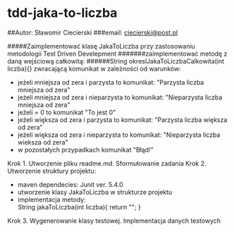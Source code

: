 # tdd-jaka-to-liczba

 ##Autor: Sławomir Ciecierski
 ###email: ciecierski@post.pl
 
 #####Zaimplementować klasę JakaToLiczba przy zastosowaniu metodologii Test Driven Develepment
 #######zaimplementować metodę z daną wejściową całkowitą:
 ######String okreslJakaToLiczbaCalkowita(int liczba){} zwracającą komunikat w zależności od warunków:
 
 - jeżeli mniejsza od zera i parzysta to komunikat: "Parzysta liczba mniejsza od zera"
 - jeżeli mniejsza od zera i nieparzysta to komunikat: "Nieparzysta liczba mniejsza od zera"
 - jeżeli = 0 to komunikat "To jest 0"
 - jeżeli większa od zera i parzysta to komunikat: "Parzysta liczba większa od zera"
 - jeżeli większa od zera i nieparzysta to komunikat: "Nieparzysta liczba wieksza od zera"
 - w pozostałych przypadkach komunikat "Błąd!"
 
 Krok 1. Utworzenie pliku readme.md. Sformułowanie zadania
 Krok 2. Utworzenie struktury projektu:
 - maven dependecies: Junit ver. 5.4.0
 - utworzenie klasy JakaToLiczba w strukturze projektu
 - implementacja metody:  
     String jakaToLiczba(int liczba){
          return "";
     }
     
     
 Krok 3. Wygenerowanie klasy testowej. Implementacja danych testowych